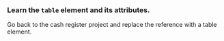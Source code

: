 ### Learn the `table` element and its attributes.
Go back to the cash register project and replace the reference with a table element. 